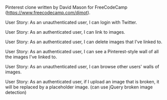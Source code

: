 Pinterest clone written by David Mason for FreeCodeCamp (https://www.freecodecamp.com/djmot).

User Story: As an unauthenticated user, I can login with Twitter.

User Story: As an authenticated user, I can link to images.

User Story: As an authenticated user, I can delete images that I've linked to.

User Story: As an authenticated user, I can see a Pinterest-style wall of all the images I've linked to.

User Story: As an unauthenticated user, I can browse other users' walls of images.

User Story: As an authenticated user, if I upload an image that is broken, it will be replaced by a placeholder image. (can use jQuery broken image detection)